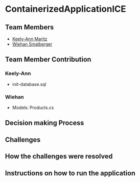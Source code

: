 # ContainerizedApplicationICE

## Team Members 
* [Keely-Ann Maritz](https://github.com/Keely-Ann/)
* [Wiehan Smalberger](https://github.com/wiehan007)


## Team Member Contribution
### Keely-Ann
  * init-database.sql

### Wiehan
* Models: Products.cs

## Decision making Process

## Challenges

## How the challenges were resolved

## Instructions on how to run the application 


